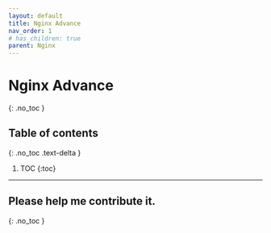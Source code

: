 ```yaml
---
layout: default
title: Nginx Advance
nav_order: 1
# has_children: true
parent: Nginx
---
```


# Nginx Advance
{: .no_toc }

## Table of contents
{: .no_toc .text-delta }

1. TOC
{:toc}



---
## Please help me contribute it.

{: .no_toc }
